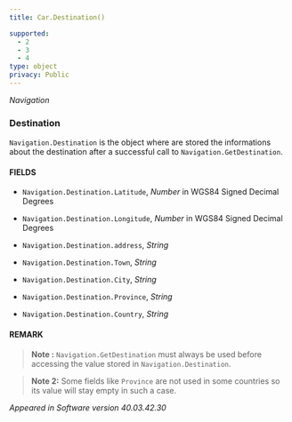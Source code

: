 ```yaml
---
title: Car.Destination()

supported:
  - 2
  - 3
  - 4
type: object
privacy: Public
---
```


*Navigation*

### Destination

`Navigation.Destination` is the object where are stored the informations about the destination after a successful call to `Navigation.GetDestination`.

#### FIELDS

- `Navigation.Destination.Latitude`, *Number* in WGS84 Signed Decimal Degrees

- `Navigation.Destination.Longitude`, *Number* in WGS84 Signed Decimal Degrees

- `Navigation.Destination.address`, *String*

- `Navigation.Destination.Town`, *String*

- `Navigation.Destination.City`, *String*

- `Navigation.Destination.Province`, *String* 

- `Navigation.Destination.Country`, *String*

#### REMARK

>**Note :** `Navigation.GetDestination` must always be used before accessing the value stored in `Navigation.Destination`.

>**Note 2:** Some fields like `Province` are not used in some countries so its value will stay empty in such a case.

*Appeared in Software version 40.03.42.30*